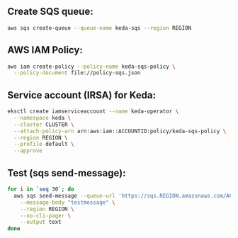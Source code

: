 ## Create SQS queue:

```sh
aws sqs create-queue --queue-name keda-sqs --region REGION
```

## AWS IAM Policy:

```sh
aws iam create-policy --policy-name keda-sqs-policy \
  --policy-document file://policy-sqs.json
```

## Service account (IRSA) for Keda:

```sh
eksctl create iamserviceaccount --name keda-operator \
  --namespace keda \
  --cluster CLUSTER \
  --attach-policy-arn arn:aws:iam::ACCOUNTID:policy/keda-sqs-policy \
  --region REGION \
  --profile default \
  --approve
```

## Test (sqs send-message):

```sh
for i in `seq 30`; do
  aws sqs send-message --queue-url 'https://sqs.REGION.amazonaws.com/ACCOUNTID/keda-queue' \
    --message-body "testmessage" \
    --region REGION \
    --no-cli-pager \
    --output text
done
```